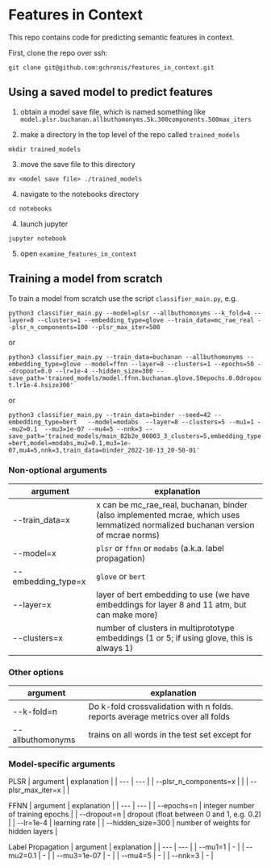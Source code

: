 # Features in Context

This repo contains code for predicting semantic features in context.

First, clone the repo over ssh:

`git clone git@github.com:gchronis/features_in_context.git`

## Using a saved model to predict features

1. obtain a model save file, which is named something like `model.plsr.buchanan.allbuthomonyms.5k.300components.500max_iters`

2. make a directory in the top level of the repo called `trained_models`

`mkdir trained_models`

3. move the save file to this directory

`mv <model save file> ./trained_models`

4. navigate to the notebooks directory

`cd notebooks`

4. launch jupyter

`jupyter notebook`

5. open `examine_features_in_context`


## Training a model from scratch

To train a model from scratch use the script `classifier_main.py`, e.g.

`python3 classifier_main.py --model=plsr --allbuthomonyms --k_fold=4 --layer=8 --clusters=1 --embedding_type=glove --train_data=mc_rae_real --plsr_n_components=100 --plsr_max_iter=500`


or

`python3 classifier_main.py --train_data=buchanan --allbuthomonyms --embedding_type=glove --model=ffnn --layer=8 --clusters=1 --epochs=50 --dropout=0.0 --lr=1e-4 --hidden_size=300 --save_path='trained_models/model.ffnn.buchanan.glove.50epochs.0.0dropout.lr1e-4.hsize300'`

or

`python3 classifier_main.py --train_data=binder --seed=42 --embedding_type=bert   --model=modabs  --layer=8 --clusters=5 --mu1=1 --mu2=0.1  --mu3=1e-07 --mu4=5 --nnk=3 --save_path='trained_models/main_82b2e_00003_3_clusters=5,embedding_type=bert,model=modabs,mu2=0.1,mu3=1e-07,mu4=5,nnk=3,train_data=binder_2022-10-13_20-50-01'`



### Non-optional arguments
| argument | explanation |
| --- | --- |
| --train_data=x     | x can be mc_rae_real, buchanan, binder (also implemented mcrae, which uses lemmatized normalized buchanan version of mcrae norms) |
| --model=x          | `plsr` or `ffnn` or `modabs` (a.k.a. label propagation) |
| --embedding_type=x | `glove` or `bert` |
| --layer=x          | layer of bert embedding to use (we have embeddings for layer 8 and 11 atm, but can make more) |
| --clusters=x       | number of clusters in multiprototype embeddings (1 or 5; if using glove, this is always 1) |

### Other options
| argument | explanation |
| --- | --- |
| --k-fold=n  | Do k-fold crossvalidation with n folds. reports average metrics over all folds |
| --allbuthomonyms | trains on all words in the test set except for  |


### Model-specific arguments
PLSR
| argument | explanation |
| --- | --- |
| --plsr_n_components=x | |
| --plsr_max_iter=x | |

FFNN
| argument | explanation |
| --- | --- |
| --epochs=n |  integer number of training epochs |
| --dropout=n  | dropout (float between 0 and 1, e.g. 0.2) | 
| --lr=1e-4 	| learning rate |
| --hidden_size=300 | number of weights for hidden layers |

Label Propagation 
| argument | explanation |
| --- | --- |
| --mu1=1 | - |
| --mu2=0.1 | - |
| --mu3=1e-07 | - |
| --mu4=5 | - |
| --nnk=3 | - |
